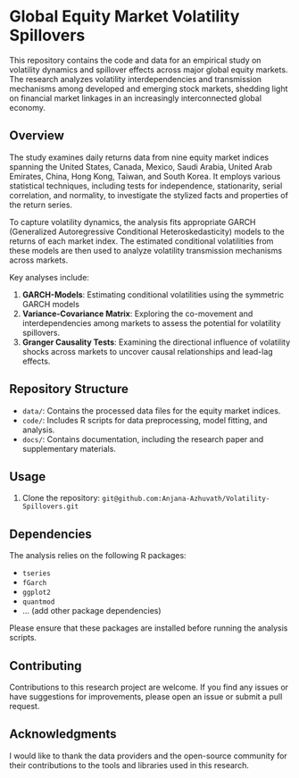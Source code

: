 # Global Equity Market Volatility Spillovers

This repository contains the code and data for an empirical study on volatility dynamics and spillover effects across major global equity markets. The research analyzes volatility interdependencies and transmission mechanisms among developed and emerging stock markets, shedding light on financial market linkages in an increasingly interconnected global economy.

## Overview

The study examines daily returns data from nine equity market indices spanning the United States, Canada, Mexico, Saudi Arabia, United Arab Emirates, China, Hong Kong, Taiwan, and South Korea. It employs various statistical techniques, including tests for independence, stationarity, serial correlation, and normality, to investigate the stylized facts and properties of the return series.

To capture volatility dynamics, the analysis fits appropriate GARCH (Generalized Autoregressive Conditional Heteroskedasticity) models to the returns of each market index. The estimated conditional volatilities from these models are then used to analyze volatility transmission mechanisms across markets.

Key analyses include:

1. **GARCH-Models**: Estimating conditional volatilities using the symmetric GARCH models
2. **Variance-Covariance Matrix**: Exploring the co-movement and interdependencies among markets to assess the potential for volatility spillovers.
3. **Granger Causality Tests**: Examining the directional influence of volatility shocks across markets to uncover causal relationships and lead-lag effects.

## Repository Structure

- `data/`: Contains the processed data files for the equity market indices.
- `code/`: Includes R scripts for data preprocessing, model fitting, and analysis.
- `docs/`: Contains documentation, including the research paper and supplementary materials.

## Usage

1. Clone the repository: `git@github.com:Anjana-Azhuvath/Volatility-Spillovers.git`

## Dependencies

The analysis relies on the following R packages:

- `tseries`
- `fGarch`
- `ggplot2`
- `quantmod`
- ... (add other package dependencies)

Please ensure that these packages are installed before running the analysis scripts.

## Contributing

Contributions to this research project are welcome. If you find any issues or have suggestions for improvements, please open an issue or submit a pull request.

## Acknowledgments

I would like to thank the data providers and the open-source community for their contributions to the tools and libraries used in this research.

